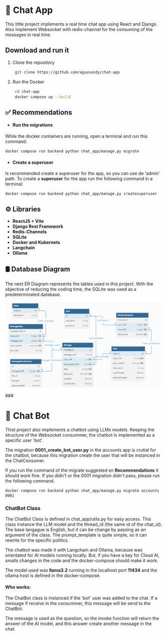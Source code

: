 # 📩 Chat App 


This little project implements a real time chat app using React and Django. 
Also implement Websocket with redis-channel for the consuming of the messages in real time.

###

## Download and run it

1. Clone the repository

   ```bash
    git clone https://github.com/aguusandy/chat-app
   ```

2. Run the Docker

   ```bash
    cd chat-app
    docker compose up --build
   ```
###
## ✅ Recommendations
- #### Run the migrations
While the docker containers are running, open a terminal and run this command:
```
docker compose run backend python chat_app/manage.py migrate
```

- #### Create a superuser
Is recommended create a superuser for the app, so you can use de 'admin' path. 
To create a **superuser** for the app run the following command in a terminal:
```
docker compose run backend python chat_app/manage.py createsuperuser
```
###
## ⚙️ Libraries
- **ReactJS + Vite**
- **Django Rest Framework**
- **Redis-Channels**
- **SQLite**
- **Docker and Kubernets**
- **Langchain**
- **Ollama**

###
## 🛢️ Database Diagram
The next ER Diagram represents the tables used in this project.
With the objective of reducing the coding time, the SQLite was used as a predeterminated database.
 <p align="center">
  <img src="https://github.com/aguusandy/chat-app/blob/master/imgs/der_chat_app.png" alt="DER" width="700"/>
</p>
### 

# 🤖 Chat Bot
Thist project also implements a chatbot using LLMs models. Keeping the structure of the Websocket consummer, the chatbot is implemented as a specific user 'bot'.

The migration **0001_create_bot_user.py** in the accounts app is crutial for the chatbot, because this migration create the user that will be instanced in the ChatConsumer.  

If you run the command of the migrate suggested en **Recommendations** it should work fine. If you didn't or the 0001 migration didn't pass, please run the following command.

```
docker compose run backend python chat_app/manage.py migrate accounts 0001
```

### ChatBot Class
The ChatBot Class is defined in chat_app/utils.py for easy access.
This class instance the LLM model and the thread_id (the same id of the chat_id). The base langague is English, but it can be change by passing as an argument of the class. The prompt_template is quite simple, so it can rewrite for the specific politics.

The chatbot was made it with Langchain and Ollama, because was orientated for AI models running locally. But, if you have a key for Cloud AI, smalls changes in the code and the docker-compose should make it work.

The model used was **llama3.2** running in the localhost port **11434** and the ollama host is defined in the docker-compose.

#### Who works:
The ChatBot class is instanced if the 'bot' user was added to the chat. If a message if receive in the consummer, this message will be send to the ChatBot. 

The message is used as the question, so the invoke function will return the answer of the AI model, and this answer create another message in the chat.

